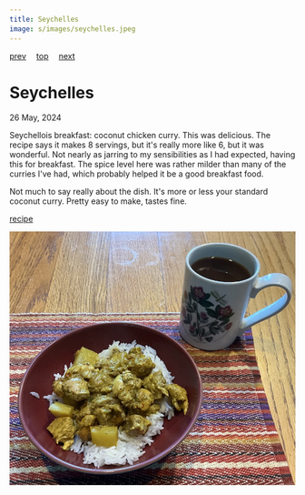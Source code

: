 ```yaml
---
title: Seychelles
image: s/images/seychelles.jpeg
---
```

[prev](serbia.md)&emsp;
[top](../index.md)&emsp;
[next](sierra_leone.md)
# Seychelles
26 May, 2024

Seychellois breakfast: coconut chicken curry. This was delicious. The
recipe says it makes 8 servings, but it's really more like 6, but it
was wonderful. Not nearly as jarring to my sensibilities as I had
expected, having this for breakfast. The spice level here was rather
milder than many of the curries I've had, which probably helped it be
a good breakfast food.

Not much to say really about the dish. It's more or less your standard
coconut curry. Pretty easy to make, tastes fine.

[recipe](https://boulderlocavore.com/seychelles-style-coconut-chicken-curry-recipe/)

![breakfast](images/seychelles.jpeg)
